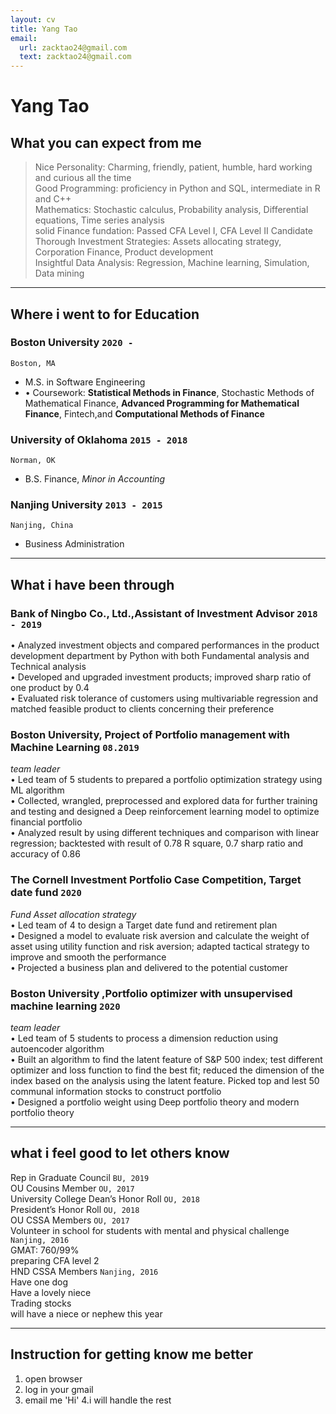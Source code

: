 ```yaml
---
layout: cv
title: Yang Tao
email:
  url: zacktao24@gmail.com
  text: zacktao24@gmail.com
---
```


# Yang **Tao**

## What you can expect from me
> Nice Personality: Charming, friendly, patient, humble, hard working and curious all the time <br>
> Good Programming:  proficiency in Python and SQL, intermediate in R and C++<br>
> Mathematics:  Stochastic calculus, Probability analysis, Differential equations, Time series analysis<br>
> solid Finance fundation: Passed CFA Level I, CFA Level II Candidate<br>
> Thorough Investment Strategies:  Assets allocating strategy, Corporation Finance, Product development<br>
> Insightful Data Analysis: Regression, Machine learning, Simulation, Data mining<br>

----
## Where i went to for Education

### **Boston University** `2020 -`

```
Boston, MA
```

- M.S. in Software Engineering
- •	Coursework: **Statistical Methods in Finance**, Stochastic Methods of Mathematical Finance, **Advanced Programming for Mathematical Finance**, Fintech,and **Computational Methods of Finance**

### **University of Oklahoma** `2015 - 2018`

```
Norman, OK
```

- B.S. Finance, _Minor in Accounting_

### **Nanjing University** `2013 - 2015`

```
Nanjing, China
```

- Business Administration

----
## What i have been through


### **Bank of Ningbo Co., Ltd.,Assistant of Investment Advisor** `2018 - 2019`
•	Analyzed investment objects and compared performances in the product development department by Python with both Fundamental analysis and Technical analysis <br>
•	Developed and upgraded investment products; improved sharp ratio of one product by 0.4<br>
•	Evaluated risk tolerance of customers using multivariable regression and matched feasible product to clients concerning their preference


### **Boston University, Project of Portfolio management with Machine Learning** `08.2019`
_team leader_<br>
•	Led team of 5 students to prepared a portfolio optimization strategy using ML algorithm<br>
•	Collected, wrangled, preprocessed and explored data for further training and testing and designed a Deep reinforcement learning model to optimize financial portfolio<br>
•	Analyzed result by using different techniques and comparison with linear regression; backtested with result of 0.78 R square, 0.7 sharp ratio and accuracy of 0.86<br>

### **The Cornell Investment Portfolio Case Competition, Target date fund** `2020`
_Fund Asset allocation strategy_<br>
•	Led team of 4 to design a Target date fund and retirement plan<br>
•	Designed a model to evaluate risk aversion and calculate the weight of asset using utility function and risk aversion; adapted tactical strategy to improve and smooth the performance <br>
•	Projected a business plan and delivered to the potential customer

### **Boston University	,Portfolio optimizer with unsupervised machine learning** `2020`
_team leader_<br>
•	Led team of 5 students to process a dimension reduction using autoencoder algorithm <br>
•	Built an algorithm to find the latent feature of S&P 500 index; test different optimizer and loss function to find the best fit; reduced the dimension of the index based on the analysis using the latent feature. Picked top and lest 50 communal information stocks to construct portfolio <br>
•	Designed a portfolio weight using Deep portfolio theory and modern portfolio theory 

----
## what i feel good to let others know
Rep in Graduate Council `BU, 2019` <br>
OU Cousins Member `OU, 2017` <br>
University College Dean’s Honor Roll    `OU, 2018` <br>
President’s Honor Roll  `OU, 2018` <br>
OU CSSA Members `OU, 2017` <br>
Volunteer in school for students with mental and physical challenge `Nanjing, 2016` <br>
GMAT: 760/99%  <br>
preparing CFA level 2  <br>
HND CSSA Members   `Nanjing, 2016` <br>
Have one dog <br>
Have a lovely niece <br> 
Trading stocks <br>
will have a niece or nephew this year  <br>

----
## Instruction for getting know me better
1. open browser
2. log in your gmail
3. email me 'Hi'
4.i will handle the rest


